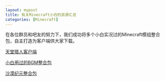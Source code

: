 ```yaml
---
layout: mypost
title: 有关Minecraft小白的资源汇总
categories: [Minecraft]
---
```

在各位群员和吧友的努力下，我们成功将多个小白实况过的Minecraft模组整合包，自主打造为客户端供大家下载。

[天堂猎人客户端](http://xykjyjs.test.upcdn.net/%E5%A4%A9%E5%A0%82%E7%8C%8E%E4%BA%BA.zip "天堂猎人客户端")

[小白用过的BGM整合包](http://xykjyjs.test.upcdn.net/%E5%B0%8F%E7%99%BDBGM.zip "小白用过的BGM整合包")

[沙漠纪元整合包](http://xykjyjs.test.upcdn.net/%E6%B2%99%E6%BC%A0%E7%BA%AA%E5%85%83.zip "沙漠纪元整合包")
